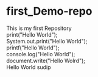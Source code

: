 # first_Demo-repo
This is my first Repository <br>
print("Hello World");<br>
System.out.print("Hello World");<br>
printf("Hello World");<br>
console.log("Hello World");<br>
document.write("Hello Wolrd");<br>
Hello World sudip
